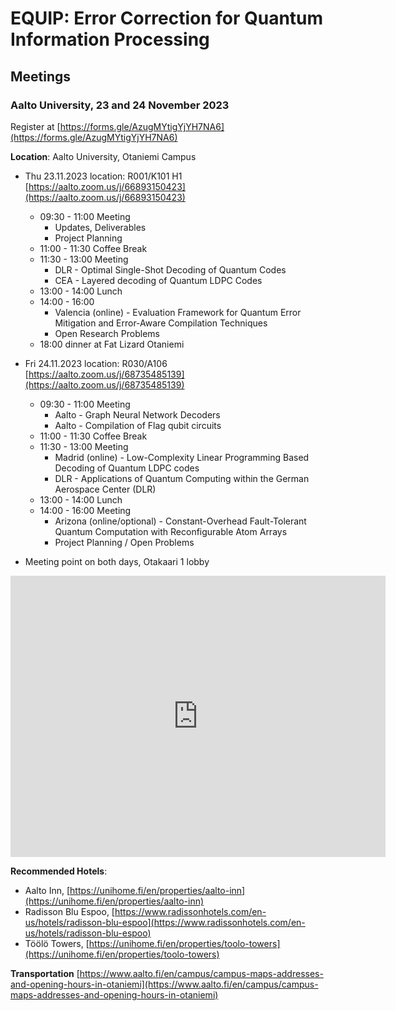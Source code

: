 # EQUIP: Error Correction for Quantum Information Processing

## Meetings

### Aalto University, 23 and 24 November 2023
Register at [https://forms.gle/AzugMYtigYjYH7NA6](https://forms.gle/AzugMYtigYjYH7NA6)

**Location**: Aalto University, Otaniemi Campus

* Thu 23.11.2023  location: R001/K101 H1 [https://aalto.zoom.us/j/66893150423](https://aalto.zoom.us/j/66893150423)
    - 09:30 - 11:00 Meeting
        * Updates, Deliverables
        * Project Planning
    - 11:00 - 11:30 Coffee Break
    - 11:30 - 13:00 Meeting
        * DLR - Optimal Single-Shot Decoding of Quantum Codes
        * CEA - Layered decoding of Quantum LDPC Codes
    - 13:00 - 14:00 Lunch
    - 14:00 - 16:00
        * Valencia (online) - Evaluation Framework for Quantum Error Mitigation and Error-Aware Compilation Techniques
        * Open Research Problems
    - 18:00 dinner at Fat Lizard Otaniemi

* Fri 24.11.2023  location: R030/A106 [https://aalto.zoom.us/j/68735485139](https://aalto.zoom.us/j/68735485139)
    - 09:30 - 11:00 Meeting
        * Aalto - Graph Neural Network Decoders
        * Aalto - Compilation of Flag qubit circuits
    - 11:00 - 11:30 Coffee Break
    - 11:30 - 13:00 Meeting
        * Madrid (online) - Low-Complexity Linear Programming Based Decoding of Quantum LDPC codes
        * DLR - Applications of Quantum Computing within the German Aerospace Center (DLR)
    - 13:00 - 14:00 Lunch
    - 14:00 - 16:00 Meeting
        * Arizona (online/optional) - Constant-Overhead Fault-Tolerant Quantum Computation with Reconfigurable Atom Arrays
        * Project Planning / Open Problems


* Meeting point on both days, Otakaari 1 lobby

<iframe src="https://www.google.com/maps/embed?pb=!1m19!1m8!1m3!1d1983.6696409126566!2d24.8283084!3d60.1862002!3m2!1i1024!2i768!4f13.1!4m8!3e6!4m0!4m5!1s0x468df5ece31ea227%3A0x22f11a927c12b1c7!2sOtakaari%201%2002150%20Espoo!3m2!1d60.186200199999995!2d24.828308399999997!5e0!3m2!1sen!2sfi!4v1698246973466!5m2!1sen!2sfi" width="600" height="450" style="border:0;" allowfullscreen="" loading="lazy" referrerpolicy="no-referrer-when-downgrade"></iframe>

**Recommended Hotels**: 
* Aalto Inn, [https://unihome.fi/en/properties/aalto-inn](https://unihome.fi/en/properties/aalto-inn)
* Radisson Blu Espoo, [https://www.radissonhotels.com/en-us/hotels/radisson-blu-espoo](https://www.radissonhotels.com/en-us/hotels/radisson-blu-espoo)
* Töölö Towers, [https://unihome.fi/en/properties/toolo-towers](https://unihome.fi/en/properties/toolo-towers)

**Transportation**
[https://www.aalto.fi/en/campus/campus-maps-addresses-and-opening-hours-in-otaniemi](https://www.aalto.fi/en/campus/campus-maps-addresses-and-opening-hours-in-otaniemi)


